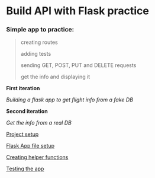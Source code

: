 # Build API with Flask practice

### Simple app to practice:
> creating routes
> 
> adding tests 
> 
> sending GET, POST, PUT and DELETE requests 
> 
> get the info and displaying it

**First iteration**

*Building a flask app to get flight info from a fake DB*

**Second iteration**

*Get the info from a real DB*

[Project setup](/steps_setup.md)

[Flask App file setup](/steps_route.md)

[Creating helper functions](/steps_helper_functions.md)

[Testing the app](/steps_testing.md)

